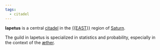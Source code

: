 ```yaml
---
tags:
  - citadel
---
```

**Iapetus** is a central [citadel](<../Citadel.md>) in the [{{EAST}}](<../{{EAST}}.md>) region of [Saturn](<../Saturn.md>).

The guild in Iapetus is specialized in statistics and probability, especially in the context of the [æther](<../../Æther/Æther.md>).